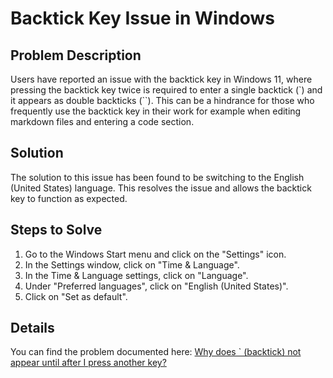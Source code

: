 # Backtick Key Issue in Windows

## Problem Description
Users have reported an issue with the backtick key in Windows 11, where pressing the backtick key twice is required to enter a single backtick (`) and it appears as double backticks (``). This can be a hindrance for those who frequently use the backtick key in their work for example when editing markdown files and entering a code section.

## Solution
The solution to this issue has been found to be switching to the English (United States) language. This resolves the issue and allows the backtick key to function as expected.

## Steps to Solve
1. Go to the Windows Start menu and click on the "Settings" icon.
2. In the Settings window, click on "Time & Language".
3. In the Time & Language settings, click on "Language".
4. Under "Preferred languages", click on "English (United States)".
5. Click on "Set as default".

## Details
You can find the problem documented here: [Why does ` (backtick) not appear until after I press another key?](https://superuser.com/q/751642)
